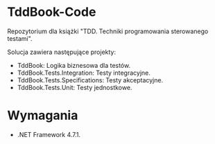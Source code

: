 # TddBook-Code
Repozytorium dla książki "TDD. Techniki programowania sterowanego testami".

Solucja zawiera następujące projekty:

* TddBook: Logika biznesowa dla testów.
* TddBook.Tests.Integration: Testy integracyjne.
* TddBook.Tests.Specifications: Testy akceptacyjne.
* TddBook.Tests.Unit: Testy jednostkowe.

# Wymagania

* .NET Framework 4.7.1.
